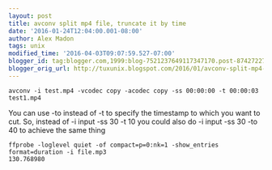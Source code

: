 ```yaml
---
layout: post
title: avconv split mp4 file, truncate it by time
date: '2016-01-24T12:04:00.001-08:00'
author: Alex Madon
tags: unix 
modified_time: '2016-04-03T09:07:59.527-07:00'
blogger_id: tag:blogger.com,1999:blog-7521237649117347170.post-874272275527673318
blogger_orig_url: http://tuxunix.blogspot.com/2016/01/avconv-split-mp4-file.html
---
```


```
avconv -i test.mp4 -vcodec copy -acodec copy -ss 00:00:00 -t 00:00:03 test1.mp4
```

You can use -to instead of -t to specify the timestamp to which you want to cut. So, instead of -i input -ss 30 -t 10 you could also do -i input -ss 30 -to 40 to achieve the same thing

```
ffprobe -loglevel quiet -of compact=p=0:nk=1 -show_entries format=duration -i file.mp3
130.768980
```
